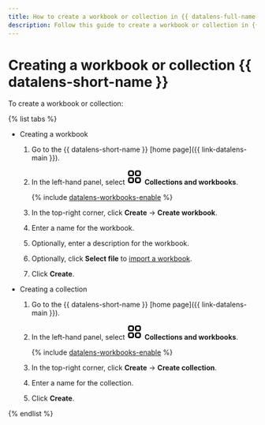 ```yaml
---
title: How to create a workbook or collection in {{ datalens-full-name }}
description: Follow this guide to create a workbook or collection in {{ datalens-full-name }}.
---
```


# Creating a workbook or collection {{ datalens-short-name }}

To create a workbook or collection:

{% list tabs %}

- Creating a workbook

  1. Go to the {{ datalens-short-name }} [home page]({{ link-datalens-main }}).
  1. In the left-hand panel, select ![collections](../../_assets/console-icons/rectangles-4.svg) **Collections and workbooks**.

     
     {% include [datalens-workbooks-enable](../../_includes/datalens/datalens-workbooks-enable.md) %}


  1. In the top-right corner, click **Create** → **Create workbook**.
  1. Enter a name for the workbook.
  1. Optionally, enter a description for the workbook.
  1. Optionally, click **Select file** to [import a workbook](./export-and-import.md#import-workbook).
  1. Click **Create**.

- Creating a collection

  1. Go to the {{ datalens-short-name }} [home page]({{ link-datalens-main }}).
  1. In the left-hand panel, select ![collections](../../_assets/console-icons/rectangles-4.svg) **Collections and workbooks**.

     
     {% include [datalens-workbooks-enable](../../_includes/datalens/datalens-workbooks-enable.md) %}


  1. In the top-right corner, click **Create** → **Create collection**.
  1. Enter a name for the collection.
  1. Click **Create**.

{% endlist %}
